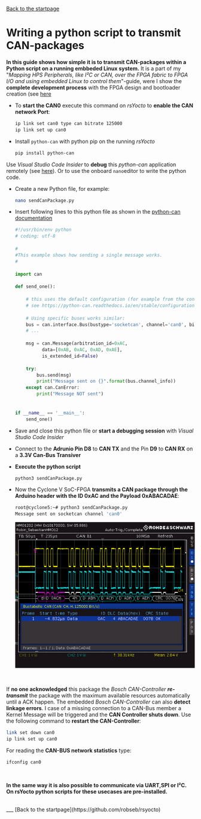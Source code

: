  [Back to the startpage](https://github.com/robseb/rsyocto)

# Writing a python script to transmit CAN-packages
**In this guide shows how simple it is to transmit CAN-packages within a Python script on a running embbeded Linux system.**
It is a part of my "*Mapping HPS Peripherals, like I²C or CAN, over the FPGA fabric to FPGA I/O and using embedded Linux to control them*"-guide, were I show the **complete development process** with the FPGA design and bootloader creation (see [here](https://github.com/robseb/HPS2FPGAmapping)

* To **start the CAN0** execute this command on *rsYocto* to **enable the CAN network Port**:
  ````bash 
  ip link set can0 type can bitrate 125000
  ip link set up can0
  ````
* Install `python-can` with python pip on the running *rsYocto*
  ````bash
  pip install python-can
  ````
 Use *Visual Studio Code Insider* to **debug** this *python-can* application remotely (see [here](https://github.com/robseb/rsyocto/blob/master/doc/guides/4_Python.md)). 
 Or to use the onboard `nano`editor to write the python code.
 
 * Create a new Python file, for example:
   ````bash
   nano sendCanPackage.py
   ````
  * Insert following lines to this python file as shown in the [python-can documentation](https://python-can.readthedocs.io/en/master/)
	````python
	#!/usr/bin/env python
	# coding: utf-8

	#
	#This example shows how sending a single message works.
	#

	import can

	def send_one():

		# this uses the default configuration (for example from the config file)
		# see https://python-can.readthedocs.io/en/stable/configuration.html

		# Using specific buses works similar:
		bus = can.interface.Bus(bustype='socketcan', channel='can0', bitrate=12500)
		# ...

		msg = can.Message(arbitration_id=0xAC,
			  data=[0xAB, 0xAC, 0xAD, 0xAE],
			  is_extended_id=False)

		try:
			bus.send(msg)
			print("Message sent on {}".format(bus.channel_info))
		except can.CanError:
			print("Message NOT sent")


	if __name__ == '__main__':
		send_one()
	````
  * Save and close this python file or **start a debugging session** with *Visual Studio Code Insider*
  * Connect to the **Adrunio Pin D8** to **CAN TX** and the Pin **D9** to **CAN RX** on a **3.3V Can-Bus Transiver**
  * **Execute the python script**
    ```python 
    python3 sendCanPackage.py
    ````
  * Now the Cyclone V SoC-FPGA **transmits a CAN package through the Arduino header with the ID 0xAC and the Payload 0xABACADAE**:
  	````bash
	root@cyclone5:~# python3 sendCanPackage.py
	Message sent on socketcan channel 'can0'
	````
	
  	![Alt text](CANoszigram.png?raw=true "CAN Osci")
<br>

If **no one acknowledged** this package the *Bosch CAN-Controller* ***re-transmit*** the package with the maximum available resources automatically until a ACK happen.
The embedded *Bosch CAN-Controller* can also **detect linkage errors**. 
I case of a missing connection to a CAN-Bus member a Kernel Message will be triggered and the **CAN Controller shuts down**.
Use the following command to **restart the CAN-Controller**:
````bash 
link set down can0
ip link set up can0
````

For reading the **CAN-BUS network statistics** type:
````bash
ifconfig can0
````

<br>

**In the same way it is also possible to communicate via UART,SPI or I²C. On rsYocto python scripts for these usecases are pre-installed.**

<br>
___
 [Back to the startpage](https://github.com/robseb/rsyocto)
